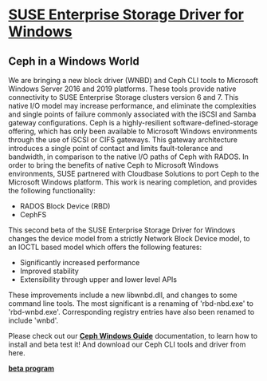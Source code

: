 # **[SUSE Enterprise Storage Driver for Windows](https://www.suse.com/betaprogram/suse-enterprise-storage-windows-driver-beta/)**

## Ceph in a Windows World

We are bringing a new block driver (WNBD) and Ceph CLI tools to Microsoft Windows Server 2016 and 2019 platforms. These tools provide native connectivity to SUSE Enterprise Storage clusters version 6 and 7. This native I/O model may increase performance, and eliminate the complexities and single points of failure commonly associated with the iSCSI and Samba gateway configurations. Ceph is a highly-resilient software-defined-storage offering, which has only been available to Microsoft Windows environments through the use of iSCSI or CIFS gateways. This gateway architecture introduces a single point of contact and limits fault-tolerance and bandwidth, in comparison to the native I/O paths of Ceph with RADOS. In order to bring the benefits of native Ceph to Microsoft Windows environments, SUSE partnered with Cloudbase Solutions to port Ceph to the Microsoft Windows platform. This work is nearing completion, and provides the following functionality:

- RADOS Block Device (RBD)
- CephFS

This second beta of the SUSE Enterprise Storage Driver for Windows changes the device model from a strictly Network Block Device model, to an IOCTL based model which offers the following features:

- Significantly increased performance
- Improved stability
- Extensibility through upper and lower level APIs

These improvements include a new libwnbd.dll, and changes to some command line tools. The most significant is a renaming of 'rbd-nbd.exe' to 'rbd-wnbd.exe'. Corresponding registry entries have also been renamed to include 'wnbd'.

Please check out our **[Ceph Windows Guide](https://susedoc.github.io/doc-ses/master/single-html/ses-windows/)** documentation, to learn how to install and beta test it! And download our Ceph CLI tools and driver from here.

**[beta program](https://www.suse.com/betaprogram/#windows)**

